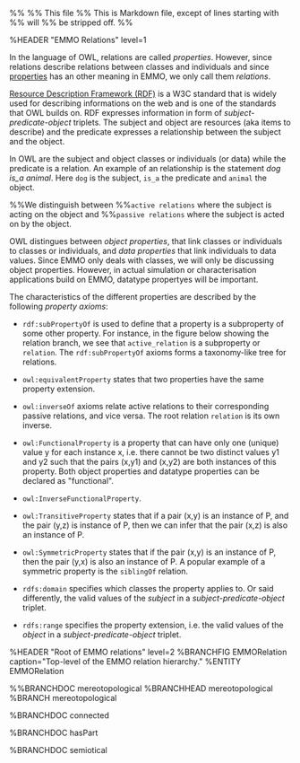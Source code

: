 %%
%% This file
%% This is Markdown file, except of lines starting with %% will
%% be stripped off.
%%

<!-- markdownlint-disable-next-line MD041 -->

%HEADER "EMMO Relations"    level=1

In the language of OWL, relations are called *properties*.
However, since relations describe relations between classes and individuals and since [properties](#Properties) has an other meaning in EMMO, we only call them *relations*.

[Resource Description Framework (RDF)][RDF] is a W3C standard that is widely used for describing informations on the web and is one of the standards that OWL builds on.
RDF expresses information in form of *subject-predicate-object* triplets.
The subject and object are resources (aka items to describe) and the predicate expresses a relationship between the subject and the object.

In OWL are the subject and object classes or individuals (or data) while the predicate is a relation.
An example of an relationship is the statement *dog is_a animal*.
Here `dog` is the subject, `is_a` the predicate and `animal` the object.

%%We distinguish between
%%`active relations` where the subject is acting on the object and
%%`passive relations` where the subject is acted on by the object.

OWL distingues between *object properties*, that link classes or individuals to classes or individuals, and *data properties* that link individuals to data values.
Since EMMO only deals with classes, we will only be discussing object properties.
However, in actual simulation or characterisation applications build on EMMO, datatype propertyes will be important.

The characteristics of the different properties are described by the following *property axioms*:

- `rdf:subPropertyOf` is used to define that a property is a subproperty of some other property.
  For instance, in the figure below showing the relation branch, we see that `active_relation` is a subproperty or `relation`.
  The `rdf:subPropertyOf` axioms forms a taxonomy-like tree for relations.

- `owl:equivalentProperty` states that two properties have the same property extension.

- `owl:inverseOf` axioms relate active relations to their corresponding passive relations, and vice versa.
  The root relation `relation` is its own inverse.

- `owl:FunctionalProperty` is a property that can have only one (unique) value y for each instance x, i.e. there cannot be two distinct values y1 and y2 such that the pairs (x,y1) and (x,y2) are both instances of this property.
  Both object properties and datatype properties can be declared as "functional".

- `owl:InverseFunctionalProperty`.

- `owl:TransitiveProperty` states that if a pair (x,y) is an instance of P, and the pair (y,z) is instance of P, then we can infer that the pair (x,z) is also an instance of P.

- `owl:SymmetricProperty` states that if the pair (x,y) is an instance of P, then the pair (y,x) is also an instance of P.
  A popular example of a symmetric property is the `siblingOf` relation.

- `rdfs:domain` specifies which classes the property applies to.
  Or said differently, the valid values of the *subject* in a *subject-predicate-object* triplet.

- `rdfs:range` specifies the property extension, i.e. the valid values of the *object* in a *subject-predicate-object* triplet.

%HEADER "Root of EMMO relations"      level=2
%BRANCHFIG EMMORelation   caption="Top-level of the EMMO relation hierarchy."
%ENTITY EMMORelation

%%BRANCHDOC mereotopological
%BRANCHHEAD mereotopological
%BRANCH mereotopological

%BRANCHDOC connected

%BRANCHDOC hasPart

%BRANCHDOC semiotical

[RDF]: https://en.wikipedia.org/wiki/Resource_Description_Framework
